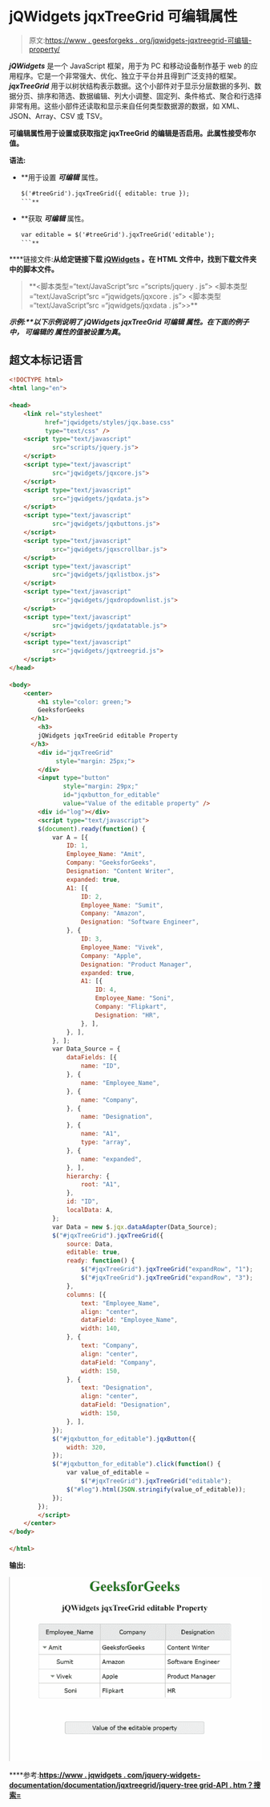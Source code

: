 # jQWidgets jqxTreeGrid 可编辑属性

> 原文:[https://www . geesforgeks . org/jqwidgets-jqxtreegrid-可编辑-property/](https://www.geeksforgeeks.org/jqwidgets-jqxtreegrid-editable-property/)

***jQWidgets*** 是一个 JavaScript 框架，用于为 PC 和移动设备制作基于 web 的应用程序。它是一个非常强大、优化、独立于平台并且得到广泛支持的框架。 ***jqxTreeGrid*** 用于以树状结构表示数据。这个小部件对于显示分层数据的多列、数据分页、排序和筛选、数据编辑、列大小调整、固定列、条件格式、聚合和行选择非常有用。这些小部件还读取和显示来自任何类型数据源的数据，如 XML、JSON、Array、CSV 或 TSV。

**可编辑属性用于设置或获取指定 jqxTreeGrid 的编辑是否启用。此属性接受布尔值。**

****语法:****

*   **用于设置 ***可编辑*** 属性。

    ```html
    $('#treeGrid').jqxTreeGrid({ editable: true });  
    ```** 
*   **获取 ***可编辑*** 属性。

    ```html
    var editable = $('#treeGrid').jqxTreeGrid('editable');
    ```** 

****链接文件:**从给定链接下载 [jQWidgets](https://www.jqwidgets.com/download/) 。在 HTML 文件中，找到下载文件夹中的脚本文件。**

> <link rel="”stylesheet”" href="”jqwidgets/styles/jqx.base.css”" type="”text/css”"> **<脚本类型=“text/JavaScript”src =“scripts/jquery . js”></脚本>
> <脚本类型=“text/JavaScript”src =“jqwidgets/jqxcore . js”></脚本>
> <脚本类型=“text/JavaScript”src =“jqwidgets/jqxdata . js”>>**

****示例:**以下示例说明了 jQWidgets jqxTreeGrid ***可编辑*** 属性。在下面的例子中， ***可编辑的*** 属性的值被设置为*真*。**

## **超文本标记语言**

```html
<!DOCTYPE html>
<html lang="en">

<head>
    <link rel="stylesheet" 
          href="jqwidgets/styles/jqx.base.css" 
          type="text/css" />
    <script type="text/javascript" 
            src="scripts/jquery.js">
    </script>
    <script type="text/javascript" 
            src="jqwidgets/jqxcore.js">
    </script>
    <script type="text/javascript" 
            src="jqwidgets/jqxdata.js">
    </script>
    <script type="text/javascript" 
            src="jqwidgets/jqxbuttons.js">
    </script>
    <script type="text/javascript" 
            src="jqwidgets/jqxscrollbar.js">
    </script>
    <script type="text/javascript" 
            src="jqwidgets/jqxlistbox.js">
    </script>
    <script type="text/javascript" 
            src="jqwidgets/jqxdropdownlist.js">
    </script>
    <script type="text/javascript" 
            src="jqwidgets/jqxdatatable.js">
    </script>
    <script type="text/javascript" 
            src="jqwidgets/jqxtreegrid.js">
    </script>
</head>

<body>
    <center>
        <h1 style="color: green;">
        GeeksforGeeks
      </h1>
        <h3>
        jQWidgets jqxTreeGrid editable Property
      </h3>
        <div id="jqxTreeGrid" 
             style="margin: 25px;">
        </div>
        <input type="button" 
               style="margin: 29px;" 
               id="jqxbutton_for_editable" 
               value="Value of the editable property" />
        <div id="log"></div>
        <script type="text/javascript">
        $(document).ready(function() {
            var A = [{
                ID: 1,
                Employee_Name: "Amit",
                Company: "GeeksforGeeks",
                Designation: "Content Writer",
                expanded: true,
                A1: [{
                    ID: 2,
                    Employee_Name: "Sumit",
                    Company: "Amazon",
                    Designation: "Software Engineer",
                }, {
                    ID: 3,
                    Employee_Name: "Vivek",
                    Company: "Apple",
                    Designation: "Product Manager",
                    expanded: true,
                    A1: [{
                        ID: 4,
                        Employee_Name: "Soni",
                        Company: "Flipkart",
                        Designation: "HR",
                    }, ],
                }, ],
            }, ];
            var Data_Source = {
                dataFields: [{
                    name: "ID",
                }, {
                    name: "Employee_Name",
                }, {
                    name: "Company",
                }, {
                    name: "Designation",
                }, {
                    name: "A1",
                    type: "array",
                }, {
                    name: "expanded",
                }, ],
                hierarchy: {
                    root: "A1",
                },
                id: "ID",
                localData: A,
            };
            var Data = new $.jqx.dataAdapter(Data_Source);
            $("#jqxTreeGrid").jqxTreeGrid({
                source: Data,
                editable: true,
                ready: function() {
                    $("#jqxTreeGrid").jqxTreeGrid("expandRow", "1");
                    $("#jqxTreeGrid").jqxTreeGrid("expandRow", "3");
                },
                columns: [{
                    text: "Employee_Name",
                    align: "center",
                    dataField: "Employee_Name",
                    width: 140,
                }, {
                    text: "Company",
                    align: "center",
                    dataField: "Company",
                    width: 150,
                }, {
                    text: "Designation",
                    align: "center",
                    dataField: "Designation",
                    width: 150,
                }, ],
            });
            $("#jqxbutton_for_editable").jqxButton({
                width: 320,
            });
            $("#jqxbutton_for_editable").click(function() {
                var value_of_editable = 
                    $("#jqxTreeGrid").jqxTreeGrid("editable");
                $("#log").html(JSON.stringify(value_of_editable));
            });
        });
        </script>
    </center>
</body>

</html>
```

****输出:****

**![](img/0850591c547816903fd3fb46e9417420.png)**

****参考:**[https://www . jqwidgets . com/jquery-widgets-documentation/documentation/jqxtreegrid/jquery-tree grid-API . htm？搜索=](https://www.jqwidgets.com/jquery-widgets-documentation/documentation/jqxtreegrid/jquery-treegrid-api.htm?search=)**